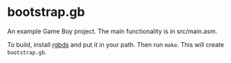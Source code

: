 # bootstrap.gb

An example Game Boy project. The main functionality is in src/main.asm.

To build, install [rgbds][rgbds] and put it in your path.
Then run `make`. This will create `bootstrap.gb`.

[rgbds]: https://github.com/rednex/rgbds
